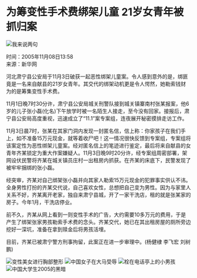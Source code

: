 # 为筹变性手术费绑架儿童 21岁女青年被抓归案

![我来说两句](https://images.sohu.com/ccc.gif)

时间：2005年11月08日13:58  
来源：新华网  

河北肃宁县公安局于11月3日破获一起恶性绑架儿童案。令人感到意外的是，绑匪竟是一名来自献县的21岁女青年。其交代的绑架动机更是令人愕然，她勒索钱财为的是筹集变性手术费。

11月1日晚7时30分许，肃宁县公安局城关刑警队接到城关镇寨南村张某报案，他6岁的儿子张小磊(化名)下午放学时被一名陌生人接走，至今没有回家。接报后，肃宁县公安局高度重视，迅速成立了“11.1”案专案组，连夜展开秘密摸排走访工作。

11月3日晨7时，张某在其家门洞内发现一封匿名信，信上称：你家孩子在我们手上，如不准备15万元现金，就等着收尸吧！这一情况很快反馈到专案组，专案组将该案定性为恶性绑架儿童案。经对匿名信上的笔迹进行鉴定，最后将来自献县的女青年齐某锁定为重大作案嫌疑人。11月3日晚9时20分许，经专案组周密部署，架网设伏民警将齐某在城关镇员庄村一出租房内抓获。在齐某的床底下，民警发现了被牢牢捆绑的张小磊。

经突审，齐某对自己绑架张小磊并向其家人勒索15万元现金的犯罪事实供认不讳。全身男性打扮的齐某交代说，自己喜欢女性，总想把自己变为男性。因为与家里人关系不好，齐某离开老家，独自来肃宁县城，开了一家干洗店，租的就是张某家的房子。今年1月，干洗店停业。

前不久，齐某从网上看到一则变性手术的广告，大约需要10多万元的费用，于是产生了绑架张家男孩勒索手术费的念头。齐某交代，她已在其出租房屋的厕所旁边挖好一深坑，准备在拿到赎金后将男孩活埋。

目前，齐某已被肃宁警方刑事拘留，此案正在进一步审理中。(杨健棣 李飞宏 刘树鹏)

![变性美女进行胸部整形](https://pic.news.sohu.com/)
![中国女子在大马受辱](https://pic.news.sohu.com/)
![栓在电话亭上的小男孩](https://pic.news.sohu.com/)
![中国大学生2005的黑暗](https://pic.news.sohu.com/)